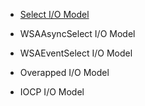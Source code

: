 
- [Select I/O Model](./select/README.md)

- WSAAsyncSelect I/O Model

- WSAEventSelect I/O Model

- Overapped I/O Model

- IOCP I/O Model
